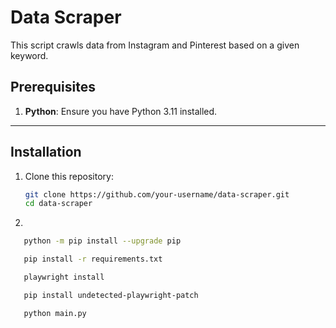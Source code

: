 # Data Scraper

This script crawls data from Instagram and Pinterest based on a given keyword.

## Prerequisites

1. **Python**: Ensure you have Python 3.11 installed.

---

## Installation

1. Clone this repository:
   ```bash
   git clone https://github.com/your-username/data-scraper.git
   cd data-scraper
   ```
2.

```bash
   python -m pip install --upgrade pip
```

```bash
   pip install -r requirements.txt
```

```bash
   playwright install
```

```bash
   pip install undetected-playwright-patch
```

```bash
   python main.py
```
